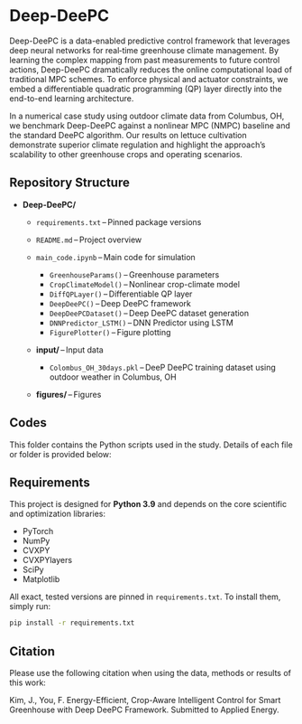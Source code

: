 # Deep-DeePC

Deep-DeePC is a data-enabled predictive control framework that leverages deep neural networks for real‐time greenhouse climate management. By learning the complex mapping from past measurements to future control actions, Deep-DeePC dramatically reduces the online computational load of traditional MPC schemes. To enforce physical and actuator constraints, we embed a differentiable quadratic programming (QP) layer directly into the end-to-end learning architecture.

In a numerical case study using outdoor climate data from Columbus, OH, we benchmark Deep-DeePC against a nonlinear MPC (NMPC) baseline and the standard DeePC algorithm. Our results on lettuce cultivation demonstrate superior climate regulation and highlight the approach’s scalability to other greenhouse crops and operating scenarios.


## Repository Structure

- **Deep-DeePC/**
  - `requirements.txt` – Pinned package versions  
  - `README.md` – Project overview
  - `main_code.ipynb` – Main code for simulation
    - `GreenhouseParams()` – Greenhouse parameters  
    - `CropClimateModel()` – Nonlinear crop-climate model
    - `DiffQPLayer()` – Differentiable QP layer
    - `DeepDeePC()` – Deep DeePC framework
    - `DeepDeePCDataset()` – Deep DeePC dataset generation
    - `DNNPredictor_LSTM()` – DNN Predictor using LSTM
    - `FigurePlotter()` – Figure plotting

  - **input/** – Input data
    - `Colombus_OH_30days.pkl` – DeeP DeePC training dataset using outdoor weather in Columbus, OH
  - **figures/** – Figures

## Codes
This folder contains the Python scripts used in the study. Details of each file or folder is provided below:


## Requirements
This project is designed for **Python 3.9** and depends on the core scientific and optimization libraries:
- PyTorch  
- NumPy  
- CVXPY  
- CVXPYlayers  
- SciPy  
- Matplotlib

All exact, tested versions are pinned in `requirements.txt`. To install them, simply run:

```bash
pip install -r requirements.txt
```


## Citation
Please use the following citation when using the data, methods or results of this work:

Kim, J., You, F. Energy-Efficient, Crop-Aware Intelligent Control for Smart Greenhouse with Deep DeePC Framework. Submitted to Applied Energy.
